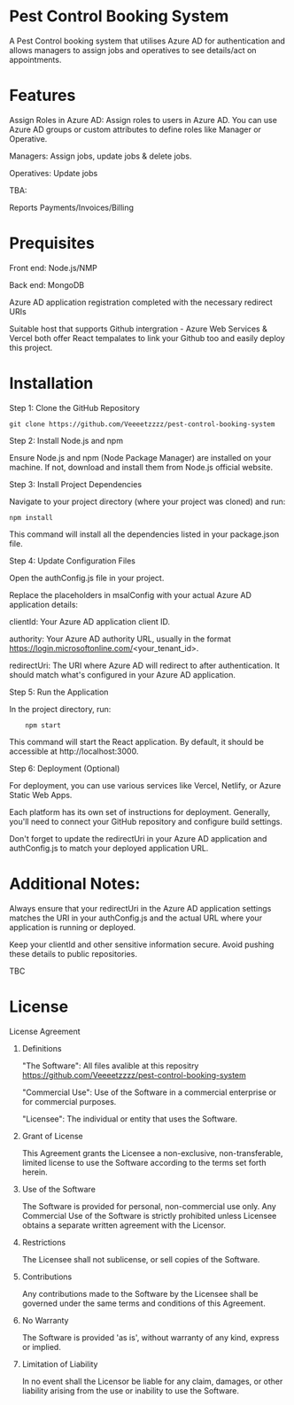 # Pest Control Booking System
A Pest Control booking system that utilises Azure AD for authentication and allows managers to assign jobs and operatives to see details/act on appointments.

# Features


Assign Roles in Azure AD: Assign roles to users in Azure AD. You can use Azure AD groups or custom attributes to define roles like Manager or Operative.

Managers: Assign jobs, update jobs & delete jobs. 

Operatives: Update jobs

TBA:

Reports
Payments/Invoices/Billing

# Prequisites

Front end: Node.js/NMP

Back end: MongoDB

Azure AD application registration completed with the necessary redirect URIs

Suitable host that supports Github intergration - Azure Web Services & Vercel both offer React tempalates to link your Github too and easily deploy this project.

# Installation

Step 1: Clone the GitHub Repository

    git clone https://github.com/Veeeetzzzz/pest-control-booking-system

Step 2: Install Node.js and npm

Ensure Node.js and npm (Node Package Manager) are installed on your machine. If not, download and install them from Node.js official website.

Step 3: Install Project Dependencies

Navigate to your project directory (where your project was cloned) and run:

    npm install

This command will install all the dependencies listed in your package.json file.

Step 4: Update Configuration Files

Open the authConfig.js file in your project.

Replace the placeholders in msalConfig with your actual Azure AD application details:
            
clientId: Your Azure AD application client ID.

authority: Your Azure AD authority URL, usually in the format https://login.microsoftonline.com/<your_tenant_id>.

redirectUri: The URI where Azure AD will redirect to after authentication. It should match what's configured in your Azure AD application.

Step 5: Run the Application

In the project directory, run:

        npm start

This command will start the React application. By default, it should be accessible at http://localhost:3000.

Step 6: Deployment (Optional)

For deployment, you can use various services like Vercel, Netlify, or Azure Static Web Apps.

Each platform has its own set of instructions for deployment. Generally, you'll need to connect your GitHub repository and configure build settings.

Don't forget to update the redirectUri in your Azure AD application and authConfig.js to match your deployed application URL.

# Additional Notes:
Always ensure that your redirectUri in the Azure AD application settings matches the URI in your authConfig.js and the actual URL where your application is running or deployed.

Keep your clientId and other sensitive information secure. Avoid pushing these details to public repositories.

TBC
# License
License Agreement

1. Definitions

    "The Software": All files avalible at this repositry https://github.com/Veeeetzzzz/pest-control-booking-system
   
    "Commercial Use": Use of the Software in a commercial enterprise or for commercial purposes.
   
    "Licensee": The individual or entity that uses the Software.

3. Grant of License

    This Agreement grants the Licensee a non-exclusive, non-transferable, limited license to use the Software according to the terms set forth herein.

4. Use of the Software

    The Software is provided for personal, non-commercial use only.
    Any Commercial Use of the Software is strictly prohibited unless Licensee obtains a separate written agreement with the Licensor.

6. Restrictions

    The Licensee shall not sublicense, or sell copies of the Software.

7. Contributions

    Any contributions made to the Software by the Licensee shall be governed under the same terms and conditions of this Agreement.

8. No Warranty

    The Software is provided 'as is', without warranty of any kind, express or implied.

9. Limitation of Liability

    In no event shall the Licensor be liable for any claim, damages, or other liability arising from the use or inability to use the Software.
